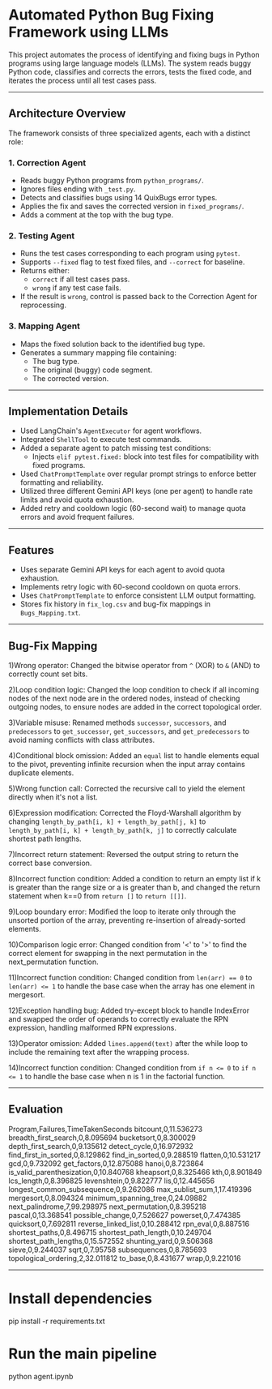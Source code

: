 # Automated Python Bug Fixing Framework using LLMs

This project automates the process of identifying and fixing bugs in Python programs using large language models (LLMs). The system reads buggy Python code, classifies and corrects the errors, tests the fixed code, and iterates the process until all test cases pass.

---

## Architecture Overview

The framework consists of three specialized agents, each with a distinct role:

### 1. Correction Agent
- Reads buggy Python programs from `python_programs/`.
- Ignores files ending with `_test.py`.
- Detects and classifies bugs using 14 QuixBugs error types.
- Applies the fix and saves the corrected version in `fixed_programs/`.
- Adds a comment at the top with the bug type.

### 2. Testing Agent
- Runs the test cases corresponding to each program using `pytest`.
- Supports `--fixed` flag to test fixed files, and `--correct` for baseline.
- Returns either:
  - `correct` if all test cases pass.
  - `wrong` if any test case fails.
- If the result is `wrong`, control is passed back to the Correction Agent for reprocessing.

### 3. Mapping Agent
- Maps the fixed solution back to the identified bug type.
- Generates a summary mapping file containing:
  - The bug type.
  - The original (buggy) code segment.
  - The corrected version.

---

## Implementation Details

- Used LangChain's `AgentExecutor` for agent workflows.
- Integrated `ShellTool` to execute test commands.
- Added a separate agent to patch missing test conditions:
  - Injects `elif pytest.fixed:` block into test files for compatibility with fixed programs.
- Used `ChatPromptTemplate` over regular prompt strings to enforce better formatting and reliability.
- Utilized three different Gemini API keys (one per agent) to handle rate limits and avoid quota exhaustion.
- Added retry and cooldown logic (60-second wait) to manage quota errors and avoid frequent failures.

---

## Features

- Uses separate Gemini API keys for each agent to avoid quota exhaustion.
- Implements retry logic with 60-second cooldown on quota errors.
- Uses `ChatPromptTemplate` to enforce consistent LLM output formatting.
- Stores fix history in `fix_log.csv` and bug-fix mappings in `Bugs_Mapping.txt`.

---

## Bug-Fix Mapping

1)Wrong operator: Changed the bitwise operator from `^` (XOR) to `&` (AND) to correctly count set bits.

2)Loop condition logic: Changed the loop condition to check if all incoming nodes of the next node are in the ordered nodes, instead of checking outgoing nodes, to ensure nodes are added in the correct topological order.

3)Variable misuse: Renamed methods `successor`, `successors`, and `predecessors` to `get_successor`, `get_successors`, and `get_predecessors` to avoid naming conflicts with class attributes.

4)Conditional block omission: Added an `equal` list to handle elements equal to the pivot, preventing infinite recursion when the input array contains duplicate elements.

5)Wrong function call: Corrected the recursive call to yield the element directly when it's not a list.

6)Expression modification: Corrected the Floyd-Warshall algorithm by changing `length_by_path[i, k] + length_by_path[j, k]` to `length_by_path[i, k] + length_by_path[k, j]` to correctly calculate shortest path lengths.

7)Incorrect return statement: Reversed the output string to return the correct base conversion.

8)Incorrect function condition: Added a condition to return an empty list if k is greater than the range size or a is greater than b, and changed the return statement when k==0 from `return []` to `return [[]]`.

9)Loop boundary error: Modified the loop to iterate only through the unsorted portion of the array, preventing re-insertion of already-sorted elements.

10)Comparison logic error: Changed condition from '<' to '>' to find the correct element for swapping in the next permutation in the next_permutation function.

11)Incorrect function condition: Changed condition from `len(arr) == 0` to `len(arr) <= 1` to handle the base case when the array has one element in mergesort.

12)Exception handling bug: Added try-except block to handle IndexError and swapped the order of operands to correctly evaluate the RPN expression, handling malformed RPN expressions.

13)Operator omission: Added `lines.append(text)` after the while loop to include the remaining text after the wrapping process.

14)Incorrect function condition: Changed condition from `if n <= 0` to `if n <= 1` to handle the base case when n is 1 in the factorial function.

--- 

## Evaluation

Program,Failures,TimeTakenSeconds
bitcount,0,11.536273
breadth_first_search,0,8.095694
bucketsort,0,8.300029
depth_first_search,0,9.135612
detect_cycle,0,16.972932
find_first_in_sorted,0,8.129862
find_in_sorted,0,9.288519
flatten,0,10.531217
gcd,0,9.732092
get_factors,0,12.875088
hanoi,0,8.723864
is_valid_parenthesization,0,10.840768
kheapsort,0,8.325466
kth,0,8.901849
lcs_length,0,8.396825
levenshtein,0,9.822777
lis,0,12.445656
longest_common_subsequence,0,9.262086
max_sublist_sum,1,17.419396
mergesort,0,8.094324
minimum_spanning_tree,0,24.09882
next_palindrome,7,99.298975
next_permutation,0,8.395218
pascal,0,13.368541
possible_change,0,7.526627
powerset,0,7.474385
quicksort,0,7.692811
reverse_linked_list,0,10.288412
rpn_eval,0,8.887516
shortest_paths,0,8.496715
shortest_path_length,0,10.249704
shortest_path_lengths,0,15.572552
shunting_yard,0,9.506368
sieve,0,9.244037
sqrt,0,7.95758
subsequences,0,8.785693
topological_ordering,2,32.011812
to_base,0,8.431677
wrap,0,9.221016

---

# Install dependencies
pip install -r requirements.txt

# Run the main pipeline
python agent.ipynb


